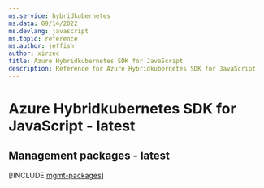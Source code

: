 ```yaml
---
ms.service: hybridkubernetes
ms.data: 09/14/2022
ms.devlang: javascript
ms.topic: reference
ms.author: jeffish
author: xirzec
title: Azure Hybridkubernetes SDK for JavaScript
description: Reference for Azure Hybridkubernetes SDK for JavaScript
---
```

# Azure Hybridkubernetes SDK for JavaScript - latest

## Management packages - latest
[!INCLUDE [mgmt-packages](hybridkubernetes-mgmt-index.md)]